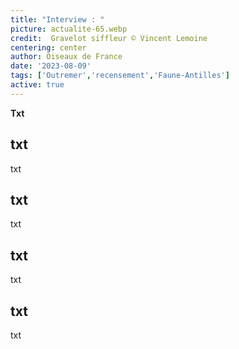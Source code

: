 ```yaml
---
title: "Interview : "
picture: actualite-65.webp
credit:  Gravelot siffleur © Vincent Lemoine
centering: center
author: Oiseaux de France
date: '2023-08-09'
tags: ['Outremer','recensement','Faune-Antilles']
active: true
---
```

 
 **Txt**

## txt

txt

## txt  

txt

## txt

txt
## txt

txt


 